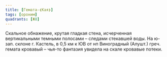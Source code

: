 ```yaml
---
title: [Гемата-❮Кая❯]
tags: [ороним]
quadrants: [Ж8]
---
```


Скальное обнажение, крутая гладкая стена, исчерченная вертикальными темными
полосами – следами стекавшей воды. На ю-зап. склоне г. Кастель, в 0,5 км к ЮВ от
нп Виноградный (Алушт.) греч. гемата кровавый – чья-то фантазия увидела на скале
кровавые потеки.

